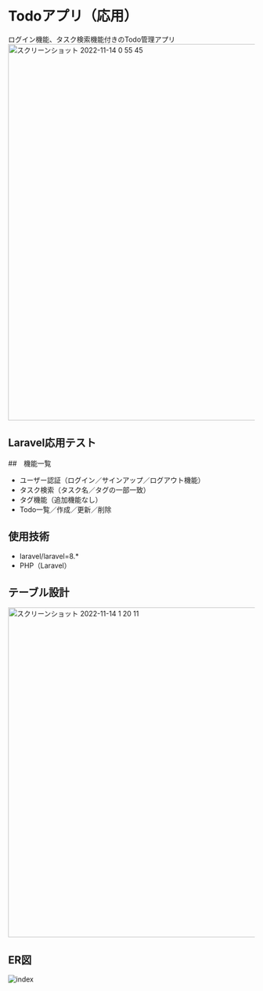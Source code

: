 # Todoアプリ（応用）
ログイン機能、タスク検索機能付きのTodo管理アプリ
<img width="767" alt="スクリーンショット 2022-11-14 0 55 45" src="https://user-images.githubusercontent.com/112786056/201531272-432d652d-e314-490d-b083-1380e60c3d09.png">

## Laravel応用テスト

##　機能一覧
- ユーザー認証（ログイン／サインアップ／ログアウト機能）
- タスク検索（タスク名／タグの一部一致）
- タグ機能（追加機能なし）
- Todo一覧／作成／更新／削除

## 使用技術
- laravel/laravel=8.*
- PHP（Laravel）

## テーブル設計
<img width="672" alt="スクリーンショット 2022-11-14 1 20 11" src="https://user-images.githubusercontent.com/112786056/201532355-914a5ad9-45f9-4858-87de-bf1ed8192ae1.png">

## ER図
![index](https://user-images.githubusercontent.com/112786056/201632853-011d86c0-d011-4ab7-8f74-ad1acc187c4e.png)
